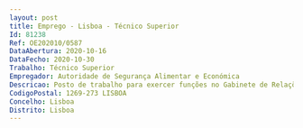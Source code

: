 ```yaml
--- 
layout: post
title: Emprego - Lisboa - Técnico Superior
Id: 81238
Ref: OE202010/0587
DataAbertura: 2020-10-16
DataFecho: 2020-10-30
Trabalho: Técnico Superior
Empregador: Autoridade de Segurança Alimentar e Económica
Descricao: Posto de trabalho para exercer funções no Gabinete de Relações Internacionais. Funções que visam assegurar o planeamento, coordenação e acompanhamento da área internacional da ASAE  o desenvolvimento de relações bilaterais e multilaterais  a promoção, acompanhamento e desenvolvimento de cooperação no âmbito da CPLP  a articulação da representação da ASAE nos fora internacionais, em especial no quadro da UE  a motorização dos protocolos existentes e a celebração de novos protocolos no quadro das relações internacionais.
CodigoPostal: 1269-273 LISBOA
Concelho: Lisboa
Distrito: Lisboa
--- 
```

